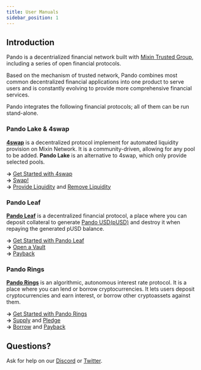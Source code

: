 ```yaml
---
title: User Manuals
sidebar_position: 1
---
```


## Introduction

Pando is a decentrialized financial network built with [Mixin Trusted Group](https://developers.mixin.one/document/mainnet/mtg), including a series of open financial protocols.

Based on the mechanism of trusted network, Pando combines most common decentralized financial applications into one product to serve users and is constantly evolving to provide more comprehensive financial services.

Pando integrates the following financial protocols; all of them can be run stand-alone.

### Pando Lake & 4swap

**[4swap](https://4swap.org)** is a decentralized protocol implement for automated liquidity provision on Mixin Network. It  is a community-driven, allowing for any pool to be added. **Pando Lake** is an alternative to 4swap, which only provide selected pools.

**→** [Get Started with 4swap](lake/tutorials/get-started)  
**→** [Swap!](lake/tutorials/swapping)  
**→** [Provide Liquidity](lake/tutorials/providing-liquidity) and [Remove Liquidity](lake/tutorials/removing-liquidity)  

### Pando Leaf

[**Pando Leaf**](leaf/intro) is a decentralized financial protocol, a place where you can deposit collateral to generate  [Pando USD(pUSD)](leaf/pusd) and destroy it when repaying the generated pUSD balance.

**→** [Get Started with Pando Leaf](leaf/tutorials/get-started)  
**→** [Open a Vault](leaf/tutorials/open-vault)  
**→** [Payback](leaf/tutorials/payback)  


### Pando Rings

[**Pando Rings**](rings/intro) is an algorithmic, autonomous interest rate protocol. It is a place where you can lend or borrow cryptocurrencies. It lets users deposit cryptocurrencies and earn interest, or borrow other cryptoassets against them.

**→** [Get Started with Pando Rings](rings/tutorials/get-started)  
**→** [Supply](rings/tutorials/how-to-supply) and [Pledge](rings/tutorials/how-to-pledge)   
**→** [Borrow](rings/tutorials/how-to-borrow) and [Payback](rings/tutorials/how-to-repay) 

## Questions?

Ask for help on our [Discord](https://discord.gg/CNS4QQ6w5u) or [Twitter](https://twitter.com/pando_im).
